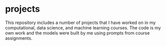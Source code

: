 # projects
This repository includes a number of projects that I have worked on in my computational, data science, and machine learning courses. The code is my own work and the models were built by me using prompts from course assignments. 
